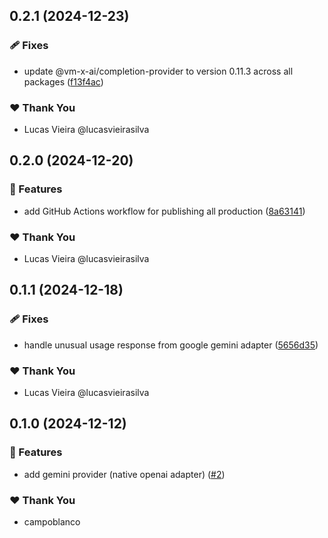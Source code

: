 ## 0.2.1 (2024-12-23)

### 🩹 Fixes

- update @vm-x-ai/completion-provider to version 0.11.3 across all packages ([f13f4ac](https://github.com/vm-x-ai/vm-x-ai-providers/commit/f13f4ac))

### ❤️  Thank You

- Lucas Vieira @lucasvieirasilva

## 0.2.0 (2024-12-20)

### 🚀 Features

- add GitHub Actions workflow for publishing all production ([8a63141](https://github.com/vm-x-ai/vm-x-ai-providers/commit/8a63141))

### ❤️ Thank You

- Lucas Vieira @lucasvieirasilva

## 0.1.1 (2024-12-18)

### 🩹 Fixes

- handle unusual usage response from google gemini adapter ([5656d35](https://github.com/vm-x-ai/vm-x-ai-providers/commit/5656d35))

### ❤️ Thank You

- Lucas Vieira @lucasvieirasilva

## 0.1.0 (2024-12-12)

### 🚀 Features

- add gemini provider (native openai adapter) ([#2](https://github.com/vm-x-ai/vm-x-ai-providers/pull/2))

### ❤️ Thank You

- campoblanco
